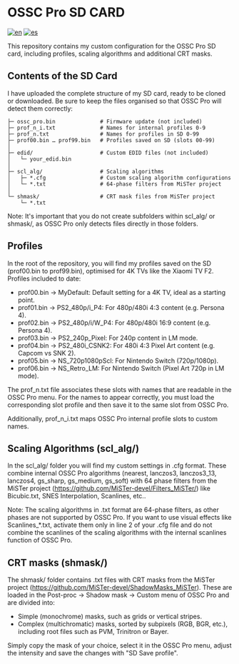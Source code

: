 # OSSC Pro SD CARD

[![en](https://img.shields.io/badge/lang-en-red.svg)](README.md)
[![es](https://img.shields.io/badge/lang-es-yellow.svg)](README.es.md)

This repository contains my custom configuration for the OSSC Pro SD card, including profiles, scaling algorithms and additional CRT masks. 


## Contents of the SD Card
I have uploaded the complete structure of my SD card, ready to be cloned or downloaded. Be sure to keep the files organised so that OSSC Pro will detect them correctly:

````
├─ ossc_pro.bin              # Firmware update (not included)
├─ prof_n_i.txt              # Names for internal profiles 0-9
├─ prof_n.txt                # Names for profiles in SD 0-99
├─ prof00.bin … prof99.bin   # Profiles saved on SD (slots 00-99)
│
├─ edid/                     # Custom EDID files (not included)
│   └─ your_edid.bin
│
├─ scl_alg/                  # Scaling algorithms
│   ├─ *.cfg                 # Custom scaling algorithm configurations
│   └─ *.txt                 # 64-phase filters from MiSTer project
│
└─ shmask/                   # CRT mask files from MiSTer project
    └─ *.txt
````
Note: It's important that you do not create subfolders within scl_alg/ or shmask/, as OSSC Pro only detects files directly in those folders.
## Profiles
In the root of the repository, you will find my profiles saved on the SD (prof00.bin to prof99.bin), optimised for 4K TVs like the Xiaomi TV F2. Profiles included to date:

* prof00.bin → MyDefault: Default setting for a 4K TV, ideal as a starting point.
* prof01.bin → PS2_480p/i_P4: For 480p/480i 4:3 content (e.g. Persona 4).
* prof02.bin → PS2_480p/i/W_P4: For 480p/480i 16:9 content (e.g. Persona 4).
* prof03.bin → PS2_240p_Pixel: For 240p content in LM mode.
* prof04.bin → PS2_480i_CSNK2: For 480i 4:3 Pixel Art content (e.g. Capcom vs SNK 2).
* prof05.bin → NS_720p1080pScl: For Nintendo Switch (720p/1080p).
* prof06.bin → NS_Retro_LM: For Nintendo Switch (Pixel Art 720p in LM mode).

The prof_n.txt file associates these slots with names that are readable in the OSSC Pro menu. For the names to appear correctly, you must load the corresponding slot profile and then save it to the same slot from OSSC Pro.

Additionally, prof_n_i.txt maps OSSC Pro internal profile slots to custom names.
## Scaling Algorithms (scl_alg/)
In the scl_alg/ folder you will find my custom settings in .cfg format. These combine internal OSSC Pro algorithms (nearest, lanczos3, lanczos3_13, lanczos4, gs_sharp, gs_medium, gs_soft) with 64 phase filters from the MiSTer project (https://github.com/MiSTer-devel/Filters_MiSTer/) like Bicubic.txt, SNES Interpolation, Scanlines, etc..

Note: The scaling algorithms in .txt format are 64-phase filters, as other phases are not supported by OSSC Pro. If you want to use visual effects like Scanlines_*.txt, activate them only in line 2 of your .cfg file and do not combine the scanlines of the scaling algorithms with the internal scanlines function of OSSC Pro.
## CRT masks (shmask/)
The shmask/ folder contains .txt files with CRT masks from the MiSTer project (https://github.com/MiSTer-devel/ShadowMasks_MiSTer). These are loaded in the Post-proc → Shadow mask → Custom menu of OSSC Pro and are divided into:

* Simple (monochrome) masks, such as grids or vertical stripes.
* Complex (multichromatic) masks, sorted by subpixels (RGB, BGR, etc.), including root files such as PVM, Trinitron or Bayer.

Simply copy the mask of your choice, select it in the OSSC Pro menu, adjust the intensity and save the changes with "SD Save profile".